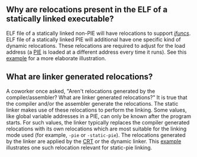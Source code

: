 ## Why are relocations present in the ELF of a statically linked executable?

ELF file of a statically linked non-PIE will have relocations to support
[_ifuncs_](https://github.com/sivachandra/elf-by-example/tree/master/examples/ifunc).
ELF file of a statically linked PIE will additional have one specific kind
of dynamic relocations. These relocations are required to adjust for the
load address (a [PIE](pie.md) is loaded at a different address every time it
runs). See this [example](https://github.com/sivachandra/elf-by-example/tree/master/examples/global_var_ptr)
for a more elaborate illustration.

## What are linker generated relocations?

A coworker once asked, "Aren't relocations generated by the compiler/assembler?
What are linker generated relocations?" It is true that the compiler and/or
the assembler generate the relocations. The static linker makes use of these
relocations to perform the linking. Some values, like global variable
addresses in a PIE, can only be known after the program starts. For such values,
the linker typically replaces the compiler generated relocations with its own
relocations which are most suitable for the linking mode used (for example, 
`-pie` or `-static-pie`). The relocations generated by the linker are applied
by the [CRT](crt.md) or the dynamic linker. This [example](https://github.com/sivachandra/elf-by-example/tree/master/examples/global_var_ptr)
illustrates one such relocation relevant for static-pie linking.
